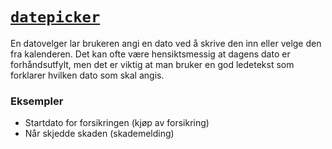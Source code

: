 # [`datepicker`](https://fremtind.github.io/jokul/components/datepicker/)

En datovelger lar brukeren angi en dato ved å skrive den inn eller velge den fra kalenderen. Det kan ofte være hensiktsmessig at dagens dato er forhåndsutfylt, men det er viktig at man bruker en god ledetekst som forklarer hvilken dato som skal angis.

### Eksempler
- Startdato for forsikringen (kjøp av forsikring)
- Når skjedde skaden (skademelding)
